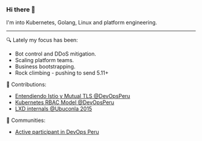 ### Hi there 👋

I'm into Kubernetes, Golang, Linux and platform engineering.

---

🔍 Lately my focus has been:
- Bot control and DDoS mitigation.
- Scaling platform teams.
- Business bootstrapping.
- Rock climbing - pushing to send 5.11+

💬 Contributions:
- [Entendiendo Istio y Mutual TLS @DevOpsPeru](https://www.youtube.com/watch?v=sQYtnjbALXM)
- [Kubernetes RBAC Model @DevOpsPeru](https://www.youtube.com/watch?v=yFSlK_7Atco)
- [LXD internals @Ubuconla 2015](https://www.youtube.com/watch?v=9sdSNcga2Uc)

🌱 Communities:
- [Active participant in DevOps Peru](https://www.meetup.com/es/devops-peru/)
